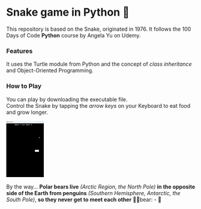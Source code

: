 # Snake game in Python :snake:


This repository is based on the Snake, originated in 1976. It follows the 100 Days of Code **Python** course by Angela Yu on Udemy.


### Features
It uses the Turtle module from Python and the concept of *class inheritance* and Object-Oriented Programming.

### How to Play
You can play by downloading the executable file.  
Control the Snake by tapping the *arrow keys* on your Keyboard to eat food and grow longer.

<img src="Images.png" alt="Screenshot" width="100" height="150">  


By the way...
**Polar bears live**  *(Arctic Region, the North Pole)* **in the opposite side of the Earth from penguins** *(Southern Hemisphere, Antarctic, the South Pole)*, **so they never get to meet each other** 🐻‍❄️bear: - :penguin: 

